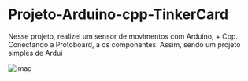 # Projeto-Arduino-cpp-TinkerCard
 
  Nesse projeto, realizei um sensor de movimentos com Arduino, + Cpp. Conectando a Protoboard, a os componentes. Assim, sendo um projeto simples de Ardui
  
![imag](https://github.com/user-attachments/assets/a318b6ee-bb10-40b8-add4-95fb8471fec1)
